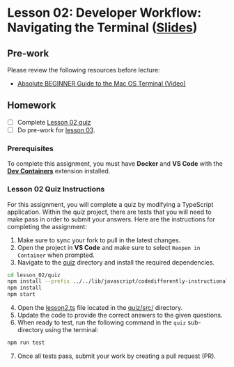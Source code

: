 # Lesson 02: Developer Workflow: Navigating the Terminal ([Slides](https://code-differently.github.io/code-differently-25-q1/slides/#/lesson_02))

## Pre-work

Please review the following resources before lecture:

* [Absolute BEGINNER Guide to the Mac OS Terminal (Video)](https://www.youtube.com/watch?v=aKRYQsKR46I)

## Homework

- [ ] Complete [Lesson 02 quiz](#lesson-02-quiz-instructions)
- [ ] Do pre-work for [lesson 03](/lesson_03/).

### Prerequisites

To complete this assignment, you must have **Docker** and **VS Code** with the [**Dev Containers**][dev-containers-link] extension installed.

### Lesson 02 Quiz Instructions

For this assignment, you will complete a quiz by modifying a TypeScript application. Within the quiz project, there are tests that you will need to make pass in order to submit your answers. Here are the instructions for completing the assignment:

1. Make sure to sync your fork to pull in the latest changes.
2. Open the project in **VS Code** and make sure to select `Reopen in Container` when prompted.
3. Navigate to the [quiz][lesson-2-quiz-dir] directory and install the required dependencies.
```bash
cd lesson_02/quiz
npm install --prefix ../../lib/javascript/codedifferently-instructional
npm install
npm start
```
4. Open the [lesson2.ts][lesson-2-file] file located in the [quiz/src/][lesson-2-src-dir] directory.
5. Update the code to provide the correct answers to the given questions.
6. When ready to test, run the following command in the `quiz` sub-directory using the terminal:
```bash
npm run test
```
7. Once all tests pass, submit your work by creating a pull request (PR).

[dev-containers-link]: https://marketplace.visualstudio.com/items?itemName=ms-vscode-remote.remote-containers
[lesson-2-quiz-dir]: quiz/
[lesson-2-file]: quiz/src/lesson2.ts
[lesson-2-src-dir]: quiz/src/
[test-report]: quiz/lesson_02_quiz/build/reports/tests/test/index.html
[spotless-link]: https://github.com/diffplug/spotless